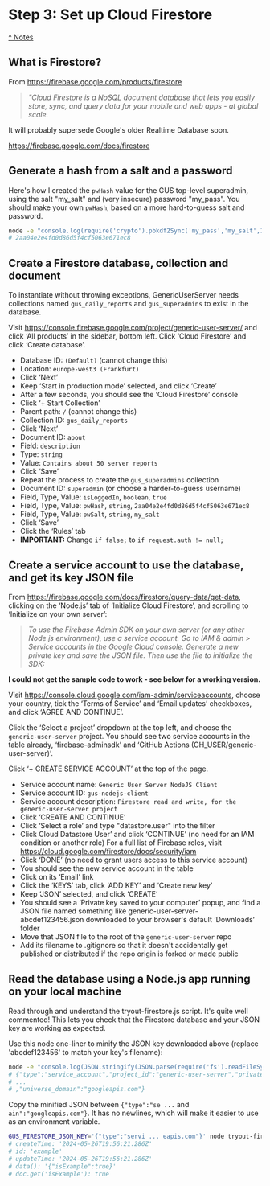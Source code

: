 # Step 3: Set up Cloud Firestore

[^ Notes](./00-notes.md)

## What is Firestore?

From <https://firebase.google.com/products/firestore>

> _"Cloud Firestore is a NoSQL document database that lets you easily store,_
> _sync, and query data for your mobile and web apps - at global scale._

It will probably supersede Google's older Realtime Database soon.

<https://firebase.google.com/docs/firestore>

## Generate a hash from a salt and a password

Here's how I created the `pwHash` value for the GUS top-level superadmin, using
the salt "my_salt" and (very insecure) password "my_pass". You should make your
own `pwHash`, based on a more hard-to-guess salt and password.

```bash
node -e "console.log(require('crypto').pbkdf2Sync('my_pass','my_salt',1000,16,'sha512').toString('hex'))"
# 2aa04e2e4fd0d86d5f4cf5063e671ec8
```

## Create a Firestore database, collection and document

To instantiate without throwing exceptions, GenericUserServer needs collections
named `gus_daily_reports` and `gus_superadmins` to exist in the database.

Visit <https://console.firebase.google.com/project/generic-user-server/> and
click ‘All products’ in the sidebar, bottom left. Click ‘Cloud Firestore’ and
click ‘Create database’.

- Database ID: `(Default)` (cannot change this)
- Location: `europe-west3 (Frankfurt)`
- Click ‘Next’
- Keep ‘Start in production mode’ selected, and click ‘Create’
- After a few seconds, you should see the ‘Cloud Firestore’ console
- Click ‘+ Start Collection’
- Parent path: `/` (cannot change this)
- Collection ID: `gus_daily_reports`
- Click ‘Next’
- Document ID: `about`
- Field: `description`
- Type: `string`
- Value: `Contains about 50 server reports`
- Click ‘Save’
- Repeat the process to create the `gus_superadmins` collection
- Document ID: `superadmin` (or choose a harder-to-guess username)
- Field, Type, Value: `isLoggedIn`, `boolean`, `true`
- Field, Type, Value: `pwHash`, `string`, `2aa04e2e4fd0d86d5f4cf5063e671ec8`
- Field, Type, Value: `pwSalt`, `string`, `my_salt`
- Click ‘Save’
- Click the ‘Rules’ tab
- __IMPORTANT:__ Change `if false;` to `if request.auth != null;`

## Create a service account to use the database, and get its key JSON file

From <https://firebase.google.com/docs/firestore/query-data/get-data>, clicking
on the ‘Node.js’ tab of ‘Initialize Cloud Firestore’, and scrolling to
‘Initialize on your own server’:

> _To use the Firebase Admin SDK on your own server (or any other Node.js_
> _environment), use a service account. Go to IAM & admin > Service accounts in_
> _the Google Cloud console. Generate a new private key and save the JSON file._
> _Then use the file to initialize the SDK:_

__I could not get the sample code to work - see below for a working version.__

Visit <https://console.cloud.google.com/iam-admin/serviceaccounts>, choose
your country, tick the ‘Terms of Service’ and ‘Email updates’ checkboxes, and
click ‘AGREE AND CONTINUE’.

Click the ‘Select a project’ dropdown at the top left, and choose the
`generic-user-server` project. You should see two service accounts in the table
already, ‘firebase-adminsdk’ and ‘GitHub Actions (GH_USER/generic-user-server)’.

Click ‘+ CREATE SERVICE ACCOUNT’ at the top of the page.

- Service account name: `Generic User Server NodeJS Client`
- Service account ID: `gus-nodejs-client`
- Service account description:
  `Firestore read and write, for the generic-user-server project`
- Click ‘CREATE AND CONTINUE’
- Click ‘Select a role’ and type "datastore.user" into the filter
- Click Cloud Datastore User’ and click ‘CONTINUE’ (no need for an IAM
  condition or another role) For a full list of Firebase roles, visit
  <https://cloud.google.com/firestore/docs/security/iam>
- Click ‘DONE’ (no need to grant users access to this service account)
- You should see the new service account in the table
- Click on its ‘Email’ link
- Click the ‘KEYS’ tab, click ‘ADD KEY’ and ‘Create new key’
- Keep ‘JSON’ selected, and click ‘CREATE’
- You should see a ‘Private key saved to your computer’ popup, and find a JSON
  file named something like generic-user-server-abcdef123456.json downloaded to
  your browser's default ‘Downloads’ folder
- Move that JSON file to the root of the `generic-user-server` repo
- Add its filename to .gitignore so that it doesn't accidentally get published
  or distributed if the repo origin is forked or made public

## Read the database using a Node.js app running on your local machine

Read through and understand the tryout-firestore.js script. It's quite well
commented! This lets you check that the Firestore database and your JSON key are
working as expected.

Use this node one-liner to minify the JSON key downloaded above (replace
'abcdef123456' to match your key's filename):

```bash
node -e "console.log(JSON.stringify(JSON.parse(require('fs').readFileSync('generic-user-server-abcdef123456.json')+'')))"
# {"type":"service_account","project_id":"generic-user-server","private_key_id":
# ...
# ,"universe_domain":"googleapis.com"}
```

Copy the minified JSON between `{"type":"se ...` and `ain":"googleapis.com"}`.
It has no newlines, which will make it easier to use as an environment variable.

```bash
GUS_FIRESTORE_JSON_KEY='{"type":"servi ... eapis.com"}' node tryout-firestore.js
# createTime: '2024-05-26T19:56:21.286Z'
# id: 'example'
# updateTime: '2024-05-26T19:56:21.286Z'
# data(): '{"isExample":true}'
# doc.get('isExample'): true
```
